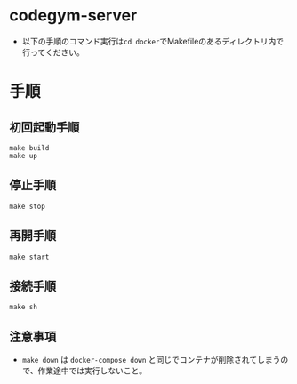 # codegym-server

- 以下の手順のコマンド実行は`cd docker`でMakefileのあるディレクトリ内で行ってください。

# 手順

## 初回起動手順

```
make build
make up
```

## 停止手順

```
make stop
```

## 再開手順

```
make start
```

## 接続手順

```
make sh
```

## 注意事項
- `make down` は `docker-compose down` と同じでコンテナが削除されてしまうので、作業途中では実行しないこと。
